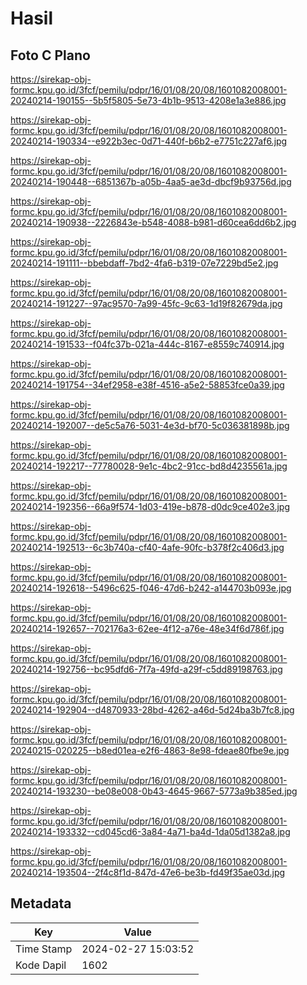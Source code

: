# Hasil

## Foto C Plano

https://sirekap-obj-formc.kpu.go.id/3fcf/pemilu/pdpr/16/01/08/20/08/1601082008001-20240214-190155--5b5f5805-5e73-4b1b-9513-4208e1a3e886.jpg

https://sirekap-obj-formc.kpu.go.id/3fcf/pemilu/pdpr/16/01/08/20/08/1601082008001-20240214-190334--e922b3ec-0d71-440f-b6b2-e7751c227af6.jpg

https://sirekap-obj-formc.kpu.go.id/3fcf/pemilu/pdpr/16/01/08/20/08/1601082008001-20240214-190448--6851367b-a05b-4aa5-ae3d-dbcf9b93756d.jpg

https://sirekap-obj-formc.kpu.go.id/3fcf/pemilu/pdpr/16/01/08/20/08/1601082008001-20240214-190938--2226843e-b548-4088-b981-d60cea6dd6b2.jpg

https://sirekap-obj-formc.kpu.go.id/3fcf/pemilu/pdpr/16/01/08/20/08/1601082008001-20240214-191111--bbebdaff-7bd2-4fa6-b319-07e7229bd5e2.jpg

https://sirekap-obj-formc.kpu.go.id/3fcf/pemilu/pdpr/16/01/08/20/08/1601082008001-20240214-191227--97ac9570-7a99-45fc-9c63-1d19f82679da.jpg

https://sirekap-obj-formc.kpu.go.id/3fcf/pemilu/pdpr/16/01/08/20/08/1601082008001-20240214-191533--f04fc37b-021a-444c-8167-e8559c740914.jpg

https://sirekap-obj-formc.kpu.go.id/3fcf/pemilu/pdpr/16/01/08/20/08/1601082008001-20240214-191754--34ef2958-e38f-4516-a5e2-58853fce0a39.jpg

https://sirekap-obj-formc.kpu.go.id/3fcf/pemilu/pdpr/16/01/08/20/08/1601082008001-20240214-192007--de5c5a76-5031-4e3d-bf70-5c036381898b.jpg

https://sirekap-obj-formc.kpu.go.id/3fcf/pemilu/pdpr/16/01/08/20/08/1601082008001-20240214-192217--77780028-9e1c-4bc2-91cc-bd8d4235561a.jpg

https://sirekap-obj-formc.kpu.go.id/3fcf/pemilu/pdpr/16/01/08/20/08/1601082008001-20240214-192356--66a9f574-1d03-419e-b878-d0dc9ce402e3.jpg

https://sirekap-obj-formc.kpu.go.id/3fcf/pemilu/pdpr/16/01/08/20/08/1601082008001-20240214-192513--6c3b740a-cf40-4afe-90fc-b378f2c406d3.jpg

https://sirekap-obj-formc.kpu.go.id/3fcf/pemilu/pdpr/16/01/08/20/08/1601082008001-20240214-192618--5496c625-f046-47d6-b242-a144703b093e.jpg

https://sirekap-obj-formc.kpu.go.id/3fcf/pemilu/pdpr/16/01/08/20/08/1601082008001-20240214-192657--702176a3-62ee-4f12-a76e-48e34f6d786f.jpg

https://sirekap-obj-formc.kpu.go.id/3fcf/pemilu/pdpr/16/01/08/20/08/1601082008001-20240214-192756--bc95dfd6-7f7a-49fd-a29f-c5dd89198763.jpg

https://sirekap-obj-formc.kpu.go.id/3fcf/pemilu/pdpr/16/01/08/20/08/1601082008001-20240214-192904--d4870933-28bd-4262-a46d-5d24ba3b7fc8.jpg

https://sirekap-obj-formc.kpu.go.id/3fcf/pemilu/pdpr/16/01/08/20/08/1601082008001-20240215-020225--b8ed01ea-e2f6-4863-8e98-fdeae80fbe9e.jpg

https://sirekap-obj-formc.kpu.go.id/3fcf/pemilu/pdpr/16/01/08/20/08/1601082008001-20240214-193230--be08e008-0b43-4645-9667-5773a9b385ed.jpg

https://sirekap-obj-formc.kpu.go.id/3fcf/pemilu/pdpr/16/01/08/20/08/1601082008001-20240214-193332--cd045cd6-3a84-4a71-ba4d-1da05d1382a8.jpg

https://sirekap-obj-formc.kpu.go.id/3fcf/pemilu/pdpr/16/01/08/20/08/1601082008001-20240214-193504--2f4c8f1d-847d-47e6-be3b-fd49f35ae03d.jpg


## Metadata

| Key        | Value               |
| ---------- | ------------------- |
| Time Stamp | 2024-02-27 15:03:52 |
| Kode Dapil | 1602                |



